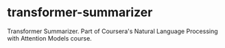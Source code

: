 # transformer-summarizer
Transformer Summarizer. Part of Coursera's Natural Language Processing with Attention Models course.
